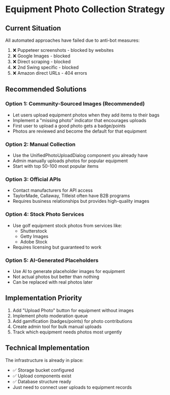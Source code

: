 # Equipment Photo Collection Strategy

## Current Situation
All automated approaches have failed due to anti-bot measures:
1. ❌ Puppeteer screenshots - blocked by websites
2. ❌ Google Images - blocked
3. ❌ Direct scraping - blocked
4. ❌ 2nd Swing specific - blocked
5. ❌ Amazon direct URLs - 404 errors

## Recommended Solutions

### Option 1: Community-Sourced Images (Recommended)
- Let users upload equipment photos when they add items to their bags
- Implement a "missing photo" indicator that encourages uploads
- First user to upload a good photo gets a badge/points
- Photos are reviewed and become the default for that equipment

### Option 2: Manual Collection
- Use the UnifiedPhotoUploadDialog component you already have
- Admin manually uploads photos for popular equipment
- Start with top 50-100 most popular items

### Option 3: Official APIs
- Contact manufacturers for API access
- TaylorMade, Callaway, Titleist often have B2B programs
- Requires business relationships but provides high-quality images

### Option 4: Stock Photo Services
- Use golf equipment stock photos from services like:
  - Shutterstock
  - Getty Images
  - Adobe Stock
- Requires licensing but guaranteed to work

### Option 5: AI-Generated Placeholders
- Use AI to generate placeholder images for equipment
- Not actual photos but better than nothing
- Can be replaced with real photos later

## Implementation Priority
1. Add "Upload Photo" button for equipment without images
2. Implement photo moderation queue
3. Add gamification (badges/points) for photo contributions
4. Create admin tool for bulk manual uploads
5. Track which equipment needs photos most urgently

## Technical Implementation
The infrastructure is already in place:
- ✅ Storage bucket configured
- ✅ Upload components exist
- ✅ Database structure ready
- Just need to connect user uploads to equipment records